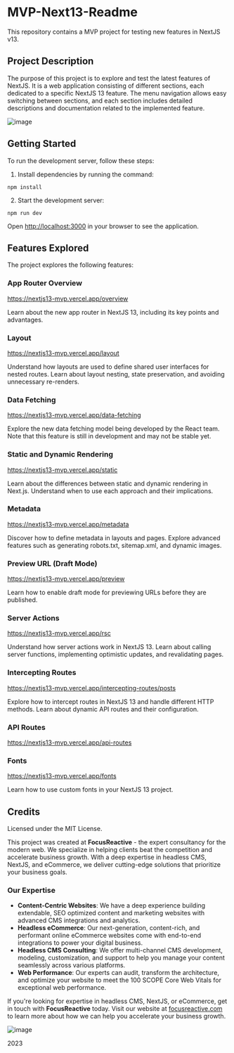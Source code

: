 # MVP-Next13-Readme

This repository contains a MVP project for testing new features in NextJS v13.

## Project Description

The purpose of this project is to explore and test the latest features of NextJS. It is a web application consisting of different sections, each dedicated to a specific NextJS 13 feature. The menu navigation allows easy switching between sections, and each section includes detailed descriptions and documentation related to the implemented feature.

![image](https://github.com/focusreactive/MVP-NextJS13-New-Features/assets/14885189/ce008274-92af-42a1-a4ad-9cb08a19e935)


## Getting Started

To run the development server, follow these steps:

1. Install dependencies by running the command:

```
npm install

```

2. Start the development server:

```
npm run dev

```

Open [http://localhost:3000](http://localhost:3000/) in your browser to see the application.

## Features Explored

The project explores the following features:

### App Router Overview

https://nextjs13-mvp.vercel.app/overview

Learn about the new app router in NextJS 13, including its key points and advantages.

### Layout

https://nextjs13-mvp.vercel.app/layout

Understand how layouts are used to define shared user interfaces for nested routes. Learn about layout nesting, state preservation, and avoiding unnecessary re-renders.

### Data Fetching

https://nextjs13-mvp.vercel.app/data-fetching

Explore the new data fetching model being developed by the React team. Note that this feature is still in development and may not be stable yet.

### Static and Dynamic Rendering

https://nextjs13-mvp.vercel.app/static

Learn about the differences between static and dynamic rendering in Next.js. Understand when to use each approach and their implications.

### Metadata

https://nextjs13-mvp.vercel.app/metadata

Discover how to define metadata in layouts and pages. Explore advanced features such as generating robots.txt, sitemap.xml, and dynamic images.

### Preview URL (Draft Mode)

https://nextjs13-mvp.vercel.app/preview

Learn how to enable draft mode for previewing URLs before they are published.

### Server Actions

https://nextjs13-mvp.vercel.app/rsc

Understand how server actions work in NextJS 13. Learn about calling server functions, implementing optimistic updates, and revalidating pages.

### Intercepting Routes

https://nextjs13-mvp.vercel.app/intercepting-routes/posts

Explore how to intercept routes in NextJS 13 and handle different HTTP methods. Learn about dynamic API routes and their configuration.

### API Routes

https://nextjs13-mvp.vercel.app/api-routes

### Fonts

https://nextjs13-mvp.vercel.app/fonts

Learn how to use custom fonts in your NextJS 13 project.

## Credits

Licensed under the MIT License.

This project was created at **FocusReactive** - the expert consultancy for the modern web. We specialize in helping clients beat the competition and accelerate business growth. With a deep expertise in headless CMS, NextJS, and eCommerce, we deliver cutting-edge solutions that prioritize your business goals.

### Our Expertise

- **Content-Centric Websites**: We have a deep experience building extendable, SEO optimized content and marketing websites with advanced CMS integrations and analytics.
- **Headless eCommerce**: Our next-generation, content-rich, and performant online eCommerce websites come with end-to-end integrations to power your digital business.
- **Headless CMS Consulting**: We offer multi-channel CMS development, modeling, customization, and support to help you manage your content seamlessly across various platforms.
- **Web Performance**: Our experts can audit, transform the architecture, and optimize your website to meet the 100 SCOPE Core Web Vitals for exceptional web performance.

If you're looking for expertise in headless CMS, NextJS, or eCommerce, get in touch with **FocusReactive** today. Visit our website at [focusreactive.com](https://focusreactive.com/) to learn more about how we can help you accelerate your business growth.

![image](https://github.com/focusreactive/MVP-NextJS13-New-Features/assets/14885189/90f4fb25-1010-4693-a822-df4a352279e1)


2023
